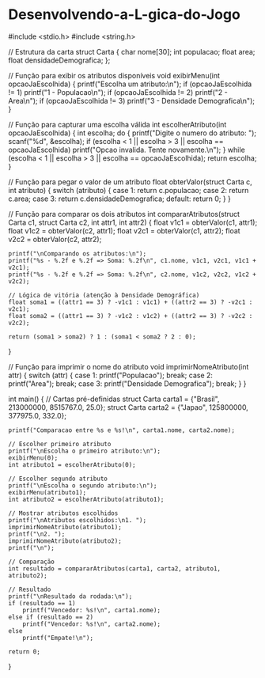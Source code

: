# Desenvolvendo-a-L-gica-do-Jogo
#include <stdio.h>
#include <string.h>

// Estrutura da carta
struct Carta {
    char nome[30];
    int populacao;
    float area;
    float densidadeDemografica;
};

// Função para exibir os atributos disponíveis
void exibirMenu(int opcaoJaEscolhida) {
    printf("Escolha um atributo:\n");
    if (opcaoJaEscolhida != 1) printf("1 - Populacao\n");
    if (opcaoJaEscolhida != 2) printf("2 - Area\n");
    if (opcaoJaEscolhida != 3) printf("3 - Densidade Demografica\n");
}

// Função para capturar uma escolha válida
int escolherAtributo(int opcaoJaEscolhida) {
    int escolha;
    do {
        printf("Digite o numero do atributo: ");
        scanf("%d", &escolha);
        if (escolha < 1 || escolha > 3 || escolha == opcaoJaEscolhida)
            printf("Opcao invalida. Tente novamente.\n");
    } while (escolha < 1 || escolha > 3 || escolha == opcaoJaEscolhida);
    return escolha;
}

// Função para pegar o valor de um atributo
float obterValor(struct Carta c, int atributo) {
    switch (atributo) {
        case 1: return c.populacao;
        case 2: return c.area;
        case 3: return c.densidadeDemografica;
        default: return 0;
    }
}

// Função para comparar os dois atributos
int compararAtributos(struct Carta c1, struct Carta c2, int attr1, int attr2) {
    float v1c1 = obterValor(c1, attr1);
    float v1c2 = obterValor(c2, attr1);
    float v2c1 = obterValor(c1, attr2);
    float v2c2 = obterValor(c2, attr2);

    printf("\nComparando os atributos:\n");
    printf("%s - %.2f e %.2f => Soma: %.2f\n", c1.nome, v1c1, v2c1, v1c1 + v2c1);
    printf("%s - %.2f e %.2f => Soma: %.2f\n", c2.nome, v1c2, v2c2, v1c2 + v2c2);

    // Lógica de vitória (atenção à Densidade Demográfica)
    float soma1 = ((attr1 == 3) ? -v1c1 : v1c1) + ((attr2 == 3) ? -v2c1 : v2c1);
    float soma2 = ((attr1 == 3) ? -v1c2 : v1c2) + ((attr2 == 3) ? -v2c2 : v2c2);

    return (soma1 > soma2) ? 1 : (soma1 < soma2 ? 2 : 0);
}

// Função para imprimir o nome do atributo
void imprimirNomeAtributo(int attr) {
    switch (attr) {
        case 1: printf("Populacao"); break;
        case 2: printf("Area"); break;
        case 3: printf("Densidade Demografica"); break;
    }
}

int main() {
    // Cartas pré-definidas
    struct Carta carta1 = {"Brasil", 213000000, 8515767.0, 25.0};
    struct Carta carta2 = {"Japao", 125800000, 377975.0, 332.0};

    printf("Comparacao entre %s e %s!\n", carta1.nome, carta2.nome);

    // Escolher primeiro atributo
    printf("\nEscolha o primeiro atributo:\n");
    exibirMenu(0);
    int atributo1 = escolherAtributo(0);

    // Escolher segundo atributo
    printf("\nEscolha o segundo atributo:\n");
    exibirMenu(atributo1);
    int atributo2 = escolherAtributo(atributo1);

    // Mostrar atributos escolhidos
    printf("\nAtributos escolhidos:\n1. ");
    imprimirNomeAtributo(atributo1);
    printf("\n2. ");
    imprimirNomeAtributo(atributo2);
    printf("\n");

    // Comparação
    int resultado = compararAtributos(carta1, carta2, atributo1, atributo2);

    // Resultado
    printf("\nResultado da rodada:\n");
    if (resultado == 1)
        printf("Vencedor: %s!\n", carta1.nome);
    else if (resultado == 2)
        printf("Vencedor: %s!\n", carta2.nome);
    else
        printf("Empate!\n");

    return 0;
}
